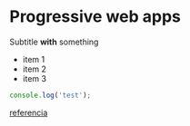# Progressive web apps

Subtitle **with** something

* item 1
* item 2
* item 3

```javascript
console.log('test');
```
[referencia](/post-1.html)
